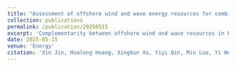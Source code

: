 ```yaml
---
title: "Assessment of offshore wind and wave energy resources for combined exploitation in the East China Sea"
collection: publications
permalink: /publication/20250515
excerpt: 'Complementarity between offshore wind and wave resources in East China Sea were assessed; Intra-annual variability and power smoothing of mixed energy farms were quantified; Findings support offshore wind-wave integration for improved power system stability.'
date: 2025-05-15
venue: 'Energy'
citation: 'Xin Jin, Hualong Huang, Xingkun Xu, Yiyi Qin, Min Luo, Yi Wen, Assessment of offshore wind and wave energy resources for combined exploitation in the East China Sea, Energy, Volume 323, 2025, 135730, ISSN 0360-5442, https://doi.org/10.1016/j.energy.2025.135730.'
---
```

